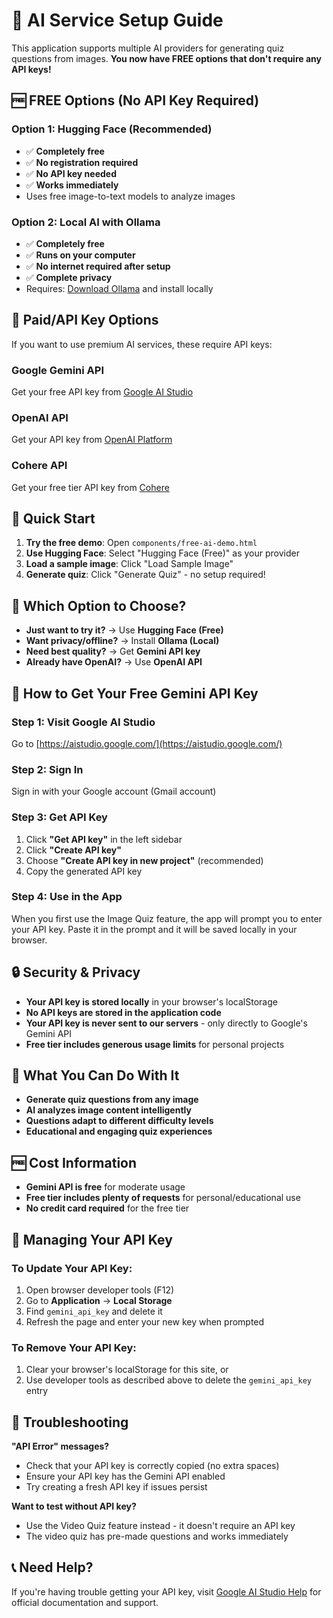# 🔑 AI Service Setup Guide

This application supports multiple AI providers for generating quiz questions from images. **You now have FREE options that don't require any API keys!**

## 🆓 **FREE Options (No API Key Required)**

### Option 1: Hugging Face (Recommended) 
- ✅ **Completely free**
- ✅ **No registration required**
- ✅ **No API key needed**
- ✅ **Works immediately**
- Uses free image-to-text models to analyze images

### Option 2: Local AI with Ollama
- ✅ **Completely free**
- ✅ **Runs on your computer**
- ✅ **No internet required after setup**
- ✅ **Complete privacy**
- Requires: [Download Ollama](https://ollama.ai) and install locally

## 🔑 **Paid/API Key Options**

If you want to use premium AI services, these require API keys:

### Google Gemini API
Get your free API key from [Google AI Studio](https://aistudio.google.com/)

### OpenAI API  
Get your API key from [OpenAI Platform](https://platform.openai.com/api-keys)

### Cohere API
Get your free tier API key from [Cohere](https://cohere.ai/)

## 🚀 **Quick Start**

1. **Try the free demo**: Open `components/free-ai-demo.html`
2. **Use Hugging Face**: Select "Hugging Face (Free)" as your provider
3. **Load a sample image**: Click "Load Sample Image"
4. **Generate quiz**: Click "Generate Quiz" - no setup required!

## 🎯 **Which Option to Choose?**

- **Just want to try it?** → Use **Hugging Face (Free)**
- **Want privacy/offline?** → Install **Ollama (Local)**
- **Need best quality?** → Get **Gemini API key**
- **Already have OpenAI?** → Use **OpenAI API**

## 🚀 How to Get Your Free Gemini API Key

### Step 1: Visit Google AI Studio
Go to [https://aistudio.google.com/](https://aistudio.google.com/)

### Step 2: Sign In
Sign in with your Google account (Gmail account)

### Step 3: Get API Key
1. Click **"Get API key"** in the left sidebar
2. Click **"Create API key"**
3. Choose **"Create API key in new project"** (recommended)
4. Copy the generated API key

### Step 4: Use in the App
When you first use the Image Quiz feature, the app will prompt you to enter your API key. Paste it in the prompt and it will be saved locally in your browser.

## 🔒 Security & Privacy

- **Your API key is stored locally** in your browser's localStorage
- **No API keys are stored in the application code**
- **Your API key is never sent to our servers** - only directly to Google's Gemini API
- **Free tier includes generous usage limits** for personal projects

## 🎯 What You Can Do With It

- **Generate quiz questions from any image**
- **AI analyzes image content intelligently**
- **Questions adapt to different difficulty levels**
- **Educational and engaging quiz experiences**

## 🆓 Cost Information

- **Gemini API is free** for moderate usage
- **Free tier includes plenty of requests** for personal/educational use
- **No credit card required** for the free tier

## 🔧 Managing Your API Key

### To Update Your API Key:
1. Open browser developer tools (F12)
2. Go to **Application** → **Local Storage**
3. Find `gemini_api_key` and delete it
4. Refresh the page and enter your new key when prompted

### To Remove Your API Key:
1. Clear your browser's localStorage for this site, or
2. Use developer tools as described above to delete the `gemini_api_key` entry

## 🛟 Troubleshooting

**"API Error" messages?**
- Check that your API key is correctly copied (no extra spaces)
- Ensure your API key has the Gemini API enabled
- Try creating a fresh API key if issues persist

**Want to test without API key?**
- Use the Video Quiz feature instead - it doesn't require an API key
- The video quiz has pre-made questions and works immediately

## 📞 Need Help?

If you're having trouble getting your API key, visit [Google AI Studio Help](https://aistudio.google.com/) for official documentation and support.